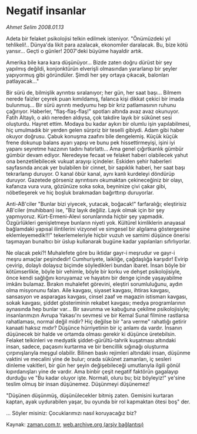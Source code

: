 # Negatif insanlar

*Ahmet Selim 2008.01.13*

<tr><td class="metin" colspan="2" style="padding-top: 20px; padding-left: 5px; ">Adeta bir felaket psikolojisi telkin edilmek isteniyor. "Önümüzdeki yıl tehlikeli!.. Dünya'da likit para azalacak, ekonomiler daralacak. Bu, bize kötü yansır... Geçti o günler! 2007'deki büyüme hayaldir artık.</td></tr><tr><td class="metin" colspan="2" style="padding-top: 20px; padding-left: 5px; "><p>Amerika bile kara kara düşünüyor... Bizde zaten doğru dürüst bir şey yapılmış değildi, konjonktürün elverişli olmasından yararlanıp bir şeyler yapıyormuş gibi göründüler. Şimdi her şey ortaya çıkacak, balonları patlayacak..."
<p>Bir sürü de, bilmişlik ayrıntısı sıralanıyor; her gün, her saat başı... Bilmem nerede faizler çeyrek puan kımıldamış, falanca kişi dikkat çekici bir imada bulunmuş... Bir sürü ayrıntı medyumu hep bir kriz patlamasının ruhunu çağırıyor. Haberler, "flaş-flaş-flaş!" spotları altında avaz avaz okunuyor. Fatih Altaylı, o aklı nereden aldıysa, çok takdire layık bir sükûnet sesi oluşturdu. Hayret ettim. Modaya bu kadar aykırı bir olumlu işin yapılabilmesi, hiç umulmadık bir yerden gelen sürpriz bir teselli gibiydi. Adam gibi haber okuyor doğrusu. Çabuk konuşma zaafını bile dengelemiş. Küçük küçük frene dokunup balans ayarı yapışı ve bunu pek hissettirmeyişi, işini iyi yapanı seyretme hazzının tadını hatırlattı... Ama genel çığırtkanlık gümbür gümbür devam ediyor. Neredeyse fecaat ve felaket haberi olabilecek yahut ona benzetilebilecek vukuat arayışı içindeler. Eskiden şehir haberleri sayfasında ancak yer bulabilen bir cinnet, bir sapıklık haberi, her saat başı tekrarlanıp duruyor. O kanal öbür kanal, aynı kanlı kurdeleyi döndürüp duruyor. Gazetede görseniz ayrıntısını okumaktan çekineceğiniz bir olayı, kafanıza vura vura, gözünüze soka soka, beyninize çivi çakar gibi, nöbetleşerek ve hiç boşluk bırakmadan bağırttırıp duruyorlar.
<p>Anti-AB'ciler "Bunlar bizi yiyecek, yutacak, boğacak!" farfaralığı; eleştirisiz AB'ciler (muhibban) ise, "Biz layık değiliz. Layık olmak için bir şey yapmıyoruz. Kürt-Ermeni-Alevi sorunlarında hiçbir şey yapmadık. Özgürlükleri genişletmeye bunların niyeti yok. Kültürel kimliklerin anayasal bağlamdaki yapısal ilintilerini vizyonel ve simgesel bir algılama göstergesine eklemleyemedik!!!" tekerlemeleriyle hiçbir vuzuh ve samimi düşünce önerisi taşımayan bunaltıcı bir üslup kullanarak bugüne kadar yapılanları sıfırlıyorlar. 
<p>Ne olacak peki?! Muhalefete göre bu iktidar gayr-i meşrudur ve gayr-i meşru amaçlar peşindedir! Cumhuriyete, laikliğe, çağdaşlığa karşıdır! Evirip çevirip, dolaylı dolaysız biçimde söyledikleri bundan ibaret. İnsan böyle bir kötümserlikle, böyle bir vehimle, böyle bir korku ve dehşet psikolojisiyle, önce kendi sağlığını koruyamaz ve hayatını bir denge içinde yaşayabilme imkânı bulamaz. Bırakın muhalefet görevini, eleştiri sorumluluğunu, aydın olma misyonunu falan. Aile kavgası, siyaset kavgası, ihtiras kavgası, sansasyon ve asparagas kavgası, cinsel zaaf ve magazin istismarı kavgası, sokak kavgası, şiddet gösteriminin rekabet kavgası; medya programlarının aynasında hep bunlar var... Bir savunma ve kabuğuna çekilme psikolojisiyle; insanlarımızın Avrupa Yakası'nı sevmesi ve bir Kemal Sunal filmine rastlarsa rahatlaması, normal değil midir? Hiç değilse bir "ara verme" rahatlığı getirir kanaati haksız mıdır? Düşünce hürriyetinin bir iç anlamı da vardır. İnsanın düşünecek bir halde ve ortamda olması gerekir ki düşünce üretebilsin. Felaket telkinleri ve medyatik şiddet-gürültü-tahrik kuşatması altındaki insan, sadece, paçasını kurtarma ve bir bencillik sığınağı oluşturma çırpınışlarıyla meşgul olabilir. Bilinen baskı rejimleri altındaki insan, düşünme vaktini ve mecalini yine de bulur; orada sükûnet zamanları, iç sesleri dinleme vakitleri, bir gün her şeyin değişebileceği umutlarıyla ilgili gönül kıpırdanışları yine de vardır. Ama binbir çeşit negatif faktörün gagalayıp durduğu ve "Bu kadar oluyor işte. Normali, oluru bu; biz böyleyiz!" ye'sine teslim olmuş bir insan düşünemez. Düşünmeyi düşünemez!
<p>"Düşünen düşünmüş, düşünülecekler bitmiş zaten. Gemisini kurtaran kaptan, ayak uydurabilen yaşar, bu oyunda bir rol kapmaktan ötesi boş" der.
<p>... Söyler misiniz: Çocuklarımızı nasıl koruyacağız biz?<br/></p></p></p></p></p></p></td></tr>

Kaynak: [zaman.com.tr](http://zaman.com.tr/yazar.do?yazino=636999), [web.archive.org (arşiv bağlantısı)](http://web.archive.org/web/20100324164357/http://www.zaman.com.tr:80/yazar.do?yazino=636999)
